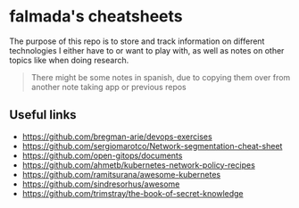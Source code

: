 # falmada's cheatsheets

The purpose of this repo is to store and track information on different technologies I either have to or want to play with, as well as notes on other topics like when doing research.

> There might be some notes in spanish, due to copying them over from another note taking app or previous repos

## Useful links

- <https://github.com/bregman-arie/devops-exercises>
- <https://github.com/sergiomarotco/Network-segmentation-cheat-sheet>
- <https://github.com/open-gitops/documents>
- <https://github.com/ahmetb/kubernetes-network-policy-recipes>
- <https://github.com/ramitsurana/awesome-kubernetes>
- <https://github.com/sindresorhus/awesome>
- <https://github.com/trimstray/the-book-of-secret-knowledge>